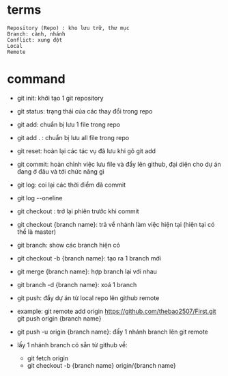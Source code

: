 # terms
    Repository (Repo) : kho lưu trữ, thư mục
    Branch: cành, nhánh
    Conflict: xung đột
    Local
    Remote
# command
- git init: khởi tạo 1 git repository
- git status: trạng thái của các thay đổi trong repo
- git add: chuẩn bị lưu 1 file trong repo
- git add . : chuẩn bị lưu all file trong repo
- git reset: hoàn lại các tác vụ đã lưu khi gõ git add
- git commit: hoàn chỉnh việc lưu file và đẩy lên github, đại diện cho dự án đang ở đâu và tới chức năng gì
- git log: coi lại các thời điểm đã commit
- git log --oneline
- git checkout <id>: trở lại phiên trước khi commit
- git checkout {branch name}: trả về nhánh làm việc hiện tại (hiện tại có thể là master)
- git branch: show các branch hiện có
- git checkout -b {branch name}: tạo ra 1 branch mới
- git merge {branch name}: hợp branch lại với nhau
- git branch -d {branch name}: xoá 1 branch
- git push: đẩy dự án từ local repo lên github remote

- example:
    git remote add origin https://github.com/thebao2507/First.git 
    git push origin {branch name}


- git push -u origin {branch name}: đấy 1 nhánh branch lên git remote
- lấy 1 nhánh branch có sẵn từ github về:
    + git fetch origin
    + git checkout -b {branch name} origin/{branch name}